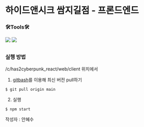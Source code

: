 # 하이드앤시크 쌈지길점 - 프론드엔드

### 🛠︎Tools🛠︎

<img src="https://img.shields.io/badge/Javascript-F7DF1E?style=flat-square&logo=javascript&logoColor=black"/> <img src="https://img.shields.io/badge/React-61DAFB?style=flat-square&logo=react&logoColor=black"/>

##

### 실행 방법

/c/has2cyberpunk_react/web/client 위치에서

1. <a href = "https://git-scm.com/downloads">gitbash</a>를 이용해 최신 버전 pull하기

```
$ git pull origin main
```

2. 실행

```
$ npm start
```

작성자 : 안혜수
